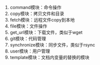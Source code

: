 1. command模块：命令操作
2. copy模块：拷贝文件和目录
3. fetch模块：远程文件copy到本地
4. file模块：文件操作 
5. get_url模块：下载文件，类似于wget
6. git模块：代码管理
7. synchronize模块：同步文件，类似于rsync
8. user模块：用户管理
9. template模块：文档内变量的替换的模块

